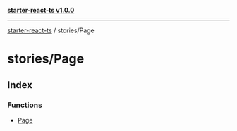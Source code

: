 [**starter-react-ts v1.0.0**](../../README.md)

***

[starter-react-ts](../../modules.md) / stories/Page

# stories/Page

## Index

### Functions

- [Page](functions/Page.md)
